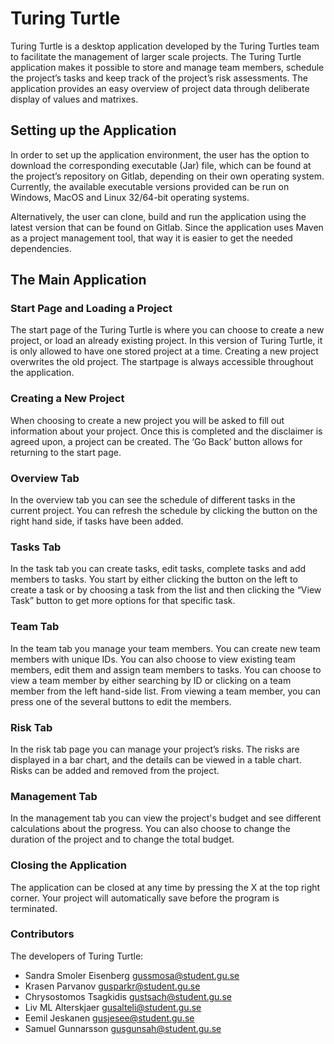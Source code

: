 # Turing Turtle

Turing Turtle is a desktop application developed by the Turing Turtles team to facilitate the management of larger scale projects. The Turing Turtle application makes it possible to store and manage team members, schedule the  project’s tasks and keep track of the project’s risk assessments. The application provides an easy overview of project data through deliberate display of values and matrixes.

## Setting up the Application
In order to set up the application environment, the user has the option to download the corresponding executable (Jar) file, which can be found at the project’s repository on Gitlab, depending on their own operating system. Currently, the  available executable versions provided can be run on Windows, MacOS and Linux 32/64-bit operating systems. 

Alternatively, the user can clone, build and run the application using the latest version that can be found on Gitlab. Since the application uses Maven as a project management tool, that way it is easier to get the needed dependencies.

## The Main Application

### Start Page and Loading a Project
The start page of the Turing Turtle is where you can choose to create a new project, or load an already existing project. In this version of Turing Turtle, it is only allowed to have one stored project at a time. Creating a new project overwrites the old project. The startpage is always accessible throughout the application.
### Creating a New Project
When choosing to create a new project you will be asked to fill out information about your project. Once this is completed and the disclaimer is agreed upon, a project can be created. The ‘Go Back’ button allows for returning to the start page.

### Overview Tab
In the overview tab you can see the schedule of different tasks in the current project. You can refresh the schedule by clicking the button on the right hand side, if tasks have been added.
### Tasks Tab
In the task tab you can create tasks, edit tasks, complete tasks and add members to tasks. You start by either clicking the button on the left to create a task or by choosing a task from the list and then clicking the “View Task” button to get more options for that specific task.
### Team Tab
In the team tab you manage your team members. You can create new team members with unique IDs. You can also choose to view existing team members, edit them and assign team members to tasks. You can choose to view a team member by either searching by ID or clicking on a team member from the left hand-side list. From viewing a team member, you can press one of the several buttons to edit the members.
### Risk Tab
In the risk tab page you can manage your project’s risks. The risks are displayed in a bar chart, and the details can be viewed in a table chart. Risks can be added and removed from the project.
### Management Tab
In the management tab you can view the project's budget and see different calculations about the progress. You can also choose to change the duration of the project and to change the total budget.
### Closing the Application
The application can be closed at any time by pressing the X at the top right corner. Your project will automatically save before the program is terminated.


### Contributors
The developers of Turing Turtle:

- Sandra Smoler Eisenberg    gussmosa@student.gu.se
- Krasen Parvanov        gusparkr@student.gu.se
- Chrysostomos Tsagkidis    gustsach@student.gu.se
- Liv ML Alterskjaer        gusalteli@student.gu.se
- Eemil Jeskanen        gusjesee@student.gu.se
- Samuel Gunnarsson        gusgunsah@student.gu.se
